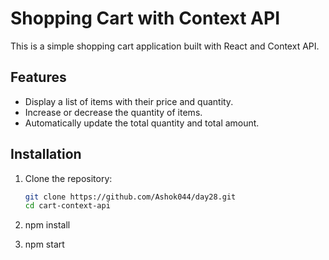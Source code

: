 # Shopping Cart with Context API

This is a simple shopping cart application built with React and Context API.

## Features
- Display a list of items with their price and quantity.
- Increase or decrease the quantity of items.
- Automatically update the total quantity and total amount.

## Installation
1. Clone the repository:
   ```bash
   git clone https://github.com/Ashok044/day28.git
   cd cart-context-api


2. npm install

3. npm start
